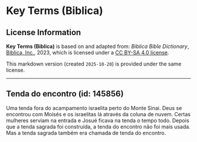 # Key Terms (Biblica)

## License Information

**Key Terms (Biblica)** is based on and adapted from: _Biblica Bible Dictionary_, [Biblica, Inc.](https://www.biblica.com/), 2023, which is licensed under a [CC BY-SA 4.0 license](https://creativecommons.org/licenses/by-sa/4.0/legalcode.en).

This markdown version (created `2025-10-20`) is provided under the same license.



--------------------------------

## Tenda do encontro (id: 145856)

Uma tenda fora do acampamento israelita perto do Monte Sinai. Deus se encontrou com Moisés e os israelitas lá através da coluna de nuvem. Certas mulheres serviam na entrada e Josué ficava na tenda o tempo todo. Depois que a tenda sagrada foi construída, a tenda do encontro não foi mais usada. Mas a tenda sagrada também era chamada de tenda do encontro.


